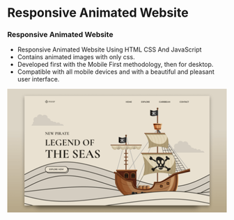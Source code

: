 # Responsive Animated Website

### Responsive Animated Website

- Responsive Animated Website Using HTML CSS And JavaScript
- Contains animated images with only css.
- Developed first with the Mobile First methodology, then for desktop.
- Compatible with all mobile devices and with a beautiful and pleasant user interface.

![preview img](/preview.png)
